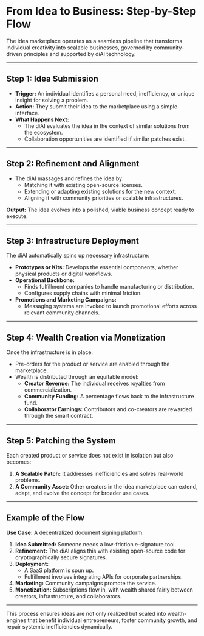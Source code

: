 # From Idea to Business: Step-by-Step Flow

The idea marketplace operates as a seamless pipeline that transforms individual creativity into scalable businesses,
governed by community-driven principles and supported by diAI technology.

---

## Step 1: Idea Submission

- **Trigger:** An individual identifies a personal need, inefficiency, or unique insight for solving a problem.
- **Action:** They submit their idea to the marketplace using a simple interface.
- **What Happens Next:**
    - The diAI evaluates the idea in the context of similar solutions from the ecosystem.
    - Collaboration opportunities are identified if similar patches exist.

---

## Step 2: Refinement and Alignment

- The diAI massages and refines the idea by:
    - Matching it with existing open-source licenses.
    - Extending or adapting existing solutions for the new context.
    - Aligning it with community priorities or scalable infrastructures.

**Output:** The idea evolves into a polished, viable business concept ready to execute.

---

## Step 3: Infrastructure Deployment

The diAI automatically spins up necessary infrastructure:

- **Prototypes or Kits:** Develops the essential components, whether physical products or digital workflows.
- **Operational Backbone:**
    - Finds fulfillment companies to handle manufacturing or distribution.
    - Configures supply chains with minimal friction.
- **Promotions and Marketing Campaigns:**
    - Messaging systems are invoked to launch promotional efforts across relevant community channels.

---

## Step 4: Wealth Creation via Monetization

Once the infrastructure is in place:

- Pre-orders for the product or service are enabled through the marketplace.
- Wealth is distributed through an equitable model:
    - **Creator Revenue:** The individual receives royalties from commercialization.
    - **Community Funding:** A percentage flows back to the infrastructure fund.
    - **Collaborator Earnings:** Contributors and co-creators are rewarded through the smart contract.

---

## Step 5: Patching the System

Each created product or service does not exist in isolation but also becomes:

1. **A Scalable Patch:** It addresses inefficiencies and solves real-world problems.
2. **A Community Asset:** Other creators in the idea marketplace can extend, adapt, and evolve the concept for broader
   use cases.

---

## Example of the Flow

**Use Case:** A decentralized document signing platform.

1. **Idea Submitted:** Someone needs a low-friction e-signature tool.
2. **Refinement:** The diAI aligns this with existing open-source code for cryptographically secure signatures.
3. **Deployment:**
    - A SaaS platform is spun up.
    - Fulfillment involves integrating APIs for corporate partnerships.
4. **Marketing:** Community campaigns promote the service.
5. **Monetization:** Subscriptions flow in, with wealth shared fairly between creators, infrastructure, and
   collaborators.

---

This process ensures ideas are not only realized but scaled into wealth-engines that benefit individual entrepreneurs,
foster community growth, and repair systemic inefficiencies dynamically.